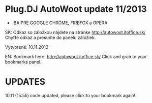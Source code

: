 Plug.DJ AutoWoot update 11/2013
=====================

* IBA PRE GOOGLE CHROME, FIREFOX a OPERA

SK:
Odkaz so záložkou nájdete na stránke http://autowoot.itoffice.sk/
Chyťte odkaz a presuňte do panelu záložiek. 

Vytvorené: 10.11.2013

EN:
Bookmark here: http://autowoot.itoffice.sk/
Click and grab to your bookmarks panel.


UPDATES
=====================
10.11 (15:55) code updated, please click to your bookmark again!
